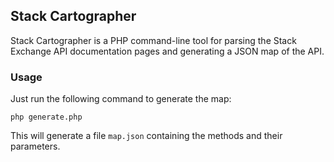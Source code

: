 <h2>Stack Cartographer</h2>
<p>Stack Cartographer is a PHP command-line tool for parsing the Stack Exchange API documentation pages and generating a JSON map of the API.</p>
<h3>Usage</h3>
<p>Just run the following command to generate the map:</p>
<pre><code>php generate.php</code></pre>
<p>This will generate a file <code>map.json</code> containing the methods and their parameters.</p>